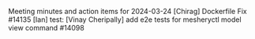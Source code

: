 Meeting minutes and action items for 2024-03-24
[Chirag]  Dockerfile Fix #14135
                    [Ian]  test: 
[Vinay Cheripally] add e2e tests for mesheryctl model view command #14098
